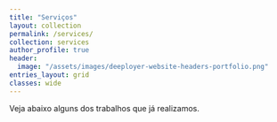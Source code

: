 ```yaml
---
title: "Serviços"
layout: collection
permalink: /services/
collection: services
author_profile: true
header:
  image: "/assets/images/deeployer-website-headers-portfolio.png"
entries_layout: grid
classes: wide
---
```


Veja abaixo alguns dos trabalhos que já realizamos.
